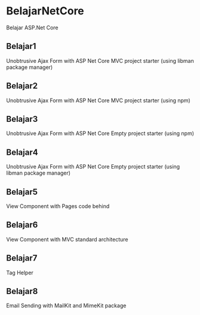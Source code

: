 # BelajarNetCore
Belajar ASP.Net Core

## Belajar1
Unobtrusive Ajax Form with ASP Net Core MVC project starter (using libman package manager)

## Belajar2
Unobtrusive Ajax Form with ASP Net Core MVC project starter (using npm)

## Belajar3
Unobtrusive Ajax Form with ASP Net Core Empty project starter (using npm)

## Belajar4
Unobtrusive Ajax Form with ASP Net Core Empty project starter (using libman package manager)

## Belajar5
View Component with Pages code behind

## Belajar6
View Component with MVC standard architecture

## Belajar7
Tag Helper

## Belajar8
Email Sending with MailKit and MimeKit package
